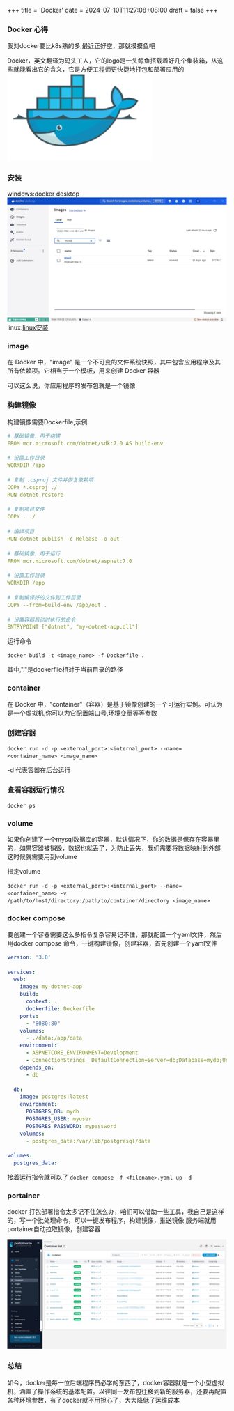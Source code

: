 +++
title = 'Docker'
date = 2024-07-10T11:27:08+08:00
draft = false
+++

### Docker 心得

我对docker要比k8s熟的多,最近正好空，那就摸摸鱼吧

Docker，英文翻译为码头工人，它的logo是一头鲸鱼搭载着好几个集装箱，从这些就能看出它的含义，它是方便工程师更快捷地打包和部署应用的
![dockerlogo](../../assets/img/docker/docker.png)

### 安装

windows:docker desktop
![dockerdesktop](../../assets/img/docker/dockerdesktop.png)
linux:[linux安装](https://docs.docker.com/desktop/install/linux-install/)
### image

在 Docker 中，"image" 是一个不可变的文件系统快照，其中包含应用程序及其所有依赖项。它相当于一个模板，用来创建 Docker 容器

可以这么说，你应用程序的发布包就是一个镜像

### 构建镜像

构建镜像需要Dockerfile,示例

```yaml
# 基础镜像，用于构建
FROM mcr.microsoft.com/dotnet/sdk:7.0 AS build-env

# 设置工作目录
WORKDIR /app

# 复制 .csproj 文件并恢复依赖项
COPY *.csproj ./
RUN dotnet restore

# 复制项目文件
COPY . ./

# 编译项目
RUN dotnet publish -c Release -o out

# 基础镜像，用于运行
FROM mcr.microsoft.com/dotnet/aspnet:7.0

# 设置工作目录
WORKDIR /app

# 复制编译好的文件到工作目录
COPY --from=build-env /app/out .

# 设置容器启动时执行的命令
ENTRYPOINT ["dotnet", "my-dotnet-app.dll"]
```
运行命令

`docker build -t <image_name> -f Dockerfile .`

其中,"."是dockerfile相对于当前目录的路径

### container

在 Docker 中，"container"（容器）是基于镜像创建的一个可运行实例。可认为是一个虚拟机,你可以为它配置端口号,环境变量等等参数

### 创建容器

`docker run -d -p <external_port>:<internal_port> --name=<container_name> <image_name>`

-d 代表容器在后台运行

### 查看容器运行情况

`docker ps`

### volume

如果你创建了一个mysql数据库的容器，默认情况下，你的数据是保存在容器里的，如果容器被销毁，数据也就丢了，为防止丢失，我们需要将数据映射到外部
这时候就需要用到volume

指定volume

`docker run -d -p <external_port>:<internal_port> --name=<container_name> -v /path/to/host/directory:/path/to/container/directory <image_name>`

### docker compose

要创建一个容器需要这么多指令复杂容易记不住，那就配置一个yaml文件，然后用docker compose 命令，一键构建镜像，创建容器，首先创建一个yaml文件
```yaml
version: '3.8'

services:
  web:
    image: my-dotnet-app
    build:
      context: .
      dockerfile: Dockerfile
    ports:
      - "8080:80"
    volumes:
      - ./data:/app/data
    environment:
      - ASPNETCORE_ENVIRONMENT=Development
      - ConnectionStrings__DefaultConnection=Server=db;Database=mydb;User Id=myuser;Password=mypassword;
    depends_on:
      - db

  db:
    image: postgres:latest
    environment:
      POSTGRES_DB: mydb
      POSTGRES_USER: myuser
      POSTGRES_PASSWORD: mypassword
    volumes:
      - postgres_data:/var/lib/postgresql/data

volumes:
  postgres_data:
```

接着运行指令就可以了
`docker compose -f <filename>.yaml up -d`

### portainer

docker 打包部署指令太多记不住怎么办，咱们可以借助一些工具，我自己是这样的，写一个批处理命令，可以一键发布程序，构建镜像，推送镜像
服务端就用portainer自动拉取镜像，创建容器

![portainer](../../assets/img/docker/portainer.png)

### 总结

如今，docker是每一位后端程序员必学的东西了，docker容器就是一个小型虚拟机，涵盖了操作系统的基本配置。以往同一发布包迁移到新的服务器，还要再配置各种环境参数，有了docker就不用担心了，大大降低了运维成本
